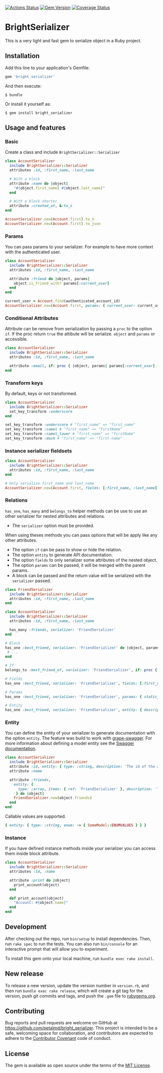 [![Actions Status](https://github.com/petalmd/bright_serializer/workflows/Build/badge.svg)](https://github.com/petalmd/bright_serializer/actions?query=workflow%3ABuild)
[![Gem Version](https://badge.fury.io/rb/bright_serializer.svg)](https://badge.fury.io/rb/bright_serializer)
[![Coverage Status](https://coveralls.io/repos/github/petalmd/bright_serializer/badge.svg?branch=master)](https://coveralls.io/github/petalmd/bright_serializer?branch=master)

# BrightSerializer

This is a very light and fast gem to serialize object in a Ruby project.

## Installation

Add this line to your application's Gemfile:

```ruby
gem 'bright_serializer'
```

And then execute:

    $ bundle

Or install it yourself as:

    $ gem install bright_serializer

## Usage and features

### Basic

Create a class and include `BrightSerializer::Serializer`

```ruby
class AccountSerializer
  include BrightSerializer::Serializer
  attributes :id, :first_name, :last_name

  # With a block
  attribute :name do |object|
    "#{object.first_name} #{object.last_name}"
  end

  # With a block shorter
  attribute :created_at, &:to_s
end

AccountSerializer.new(Account.first).to_h
AccountSerializer.new(Account.first).to_json
```

### Params

You can pass params to your serializer. For example to have more context with the authenticated user.

```ruby
class AccountSerializer
  include BrightSerializer::Serializer
  attributes :id, :first_name, :last_name

  attribute :friend do |object, params|
    object.is_friend_with? params[:current_user]
  end
end

current_user = Account.find(authenticated_account_id)
AccountSerializer.new(Account.first, params: { current_user: current_user }).to_json
```

### Conditional Attributes

Attribute can be remove from serialization by passing a `proc` to the option `if`. If the proc return `true` the attibute
 will be serialize. `object` and `params` or accessible.

```ruby
class AccountSerializer
  include BrightSerializer::Serializer
  attributes :id, :first_name, :last_name

  attribute :email, if: proc { |object, params| params[:current_user].is_admin? }
end
```

### Transform keys

By default, keys or not transformed.

```ruby
class AccountSerializer
  include BrightSerializer::Serializer
  set_key_transform :underscore
end

set_key_transform :underscore # "first_name" => "first_name"
set_key_transform :camel # "first_name" => "FirstName"
set_key_transform :camel_lower # "first_name" => "firstName"
set_key_transform :dash # "first_name" => "first-name"
```

### Instance serializer fieldsets

```ruby
class AccountSerializer
  include BrightSerializer::Serializer
  attributes :id, :first_name, :last_name
end

# Only serialize first_name and last_name
AccountSerializer.new(Account.first, fields: [:first_name, :last_name]).to_json
```

### Relations

`has_one`, `has_many` and `belongs_to` helper methods can be use to use an other
serializer for nested attributes and relations.

* The `serializer` option must be provided.

When using theses methods you can pass options that will be apply like any other attributes.

* The option `if` can be pass to show or hide the relation.
* The option `entity` to generate API documentation.
* The option `fields` to only serializer some attributes of the nested object.
* The option `params` can be passed, it will be merged with the parent params.
* A block can be passed and the return value will be serialized with the `serializer` passed.

```ruby
class FriendSerializer
  include BrightSerializer::Serializer
  attributes :id, :first_name, :last_name
end

class AccountSerializer
  include BrightSerializer::Serializer
  attributes :id, :first_name, :last_name

  has_many :friends, serializer: 'FriendSerializer'
end
```

```ruby
# Block
has_one :best_friend, serializer: 'FriendSerializer' do |object, params|
 # ...
end

# If
belongs_to :best_friend_of, serializer: 'FriendSerializer', if: proc { |object, params| '...' }

# Fields
has_one :best_friend, serializer: 'FriendSerializer', fields: [:first_name, :last_name]

# Params
has_one :best_friend, serializer: 'FriendSerializer', params: { static_param: true }

# Entity
has_one :best_friend, serializer: 'FriendSerializer', entity: { description: '...' }
```

### Entity

You can define the entity of your serializer to generate documentation with the option `entity`.
The feature was build to work with [grape-swagger](https://github.com/ruby-grape/grape-swagger).
For more information about defining a model entity see the [Swagger documentation](https://swagger.io/specification/v2/?sbsearch=array%20response#schema-object).

```ruby
class AccountSerializer
  include BrightSerializer::Serializer
  attribute :id, entity: { type: :string, description: 'The id of the account' }
  attribute :name

  attribute :friends,
    entity: {
      type: :array, items: { ref: 'FriendSerializer' }, description: 'The list the account friends.'
     } do |object|
    FriendSerializer.new(object.friends)
  end
end
```

Callable values are supported.

```ruby
{ entity: { type: :string, enum: -> { SomeModel::ENUMVALUES } } }
```

### Instance

If you have defined instance methods inside your serializer you can access them inside block attribute.

```ruby
class AccountSerializer
  include BrightSerializer::Serializer
  attributes :id, :name

  attribute :print do |object|
    print_account(object)
  end

  def print_account(object)
    "Account: #{object.name}"
  end
end
```

## Development

After checking out the repo, run `bin/setup` to install dependencies. Then, run `rake spec` to run the tests. You can also run `bin/console` for an interactive prompt that will allow you to experiment.

To install this gem onto your local machine, run `bundle exec rake install`.

## New release

To release a new version, update the version number in `version.rb`, and then run `bundle exec rake release`, which will create a git tag for the version, push git commits and tags, and push the `.gem` file to [rubygems.org](https://rubygems.org).

## Contributing

Bug reports and pull requests are welcome on GitHub at https://github.com/petalmd/bright_serializer. This project is intended to be a safe, welcoming space for collaboration, and contributors are expected to adhere to the [Contributor Covenant](http://contributor-covenant.org) code of conduct.

## License

The gem is available as open source under the terms of the [MIT License](https://opensource.org/licenses/MIT).

